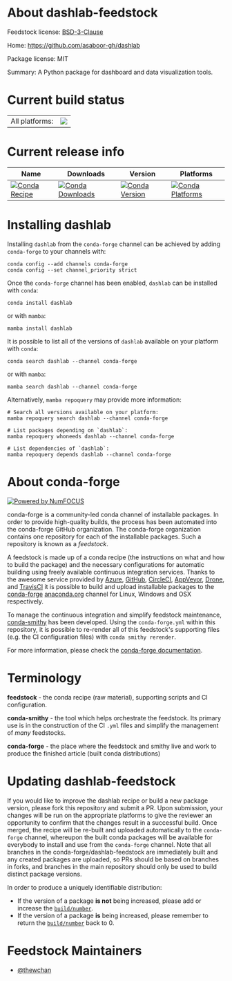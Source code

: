 About dashlab-feedstock
=======================

Feedstock license: [BSD-3-Clause](https://github.com/conda-forge/dashlab-feedstock/blob/main/LICENSE.txt)

Home: https://github.com/asaboor-gh/dashlab

Package license: MIT

Summary: A Python package for dashboard and data visualization tools.

Current build status
====================


<table><tr><td>All platforms:</td>
    <td>
      <a href="https://dev.azure.com/conda-forge/feedstock-builds/_build/latest?definitionId=26422&branchName=main">
        <img src="https://dev.azure.com/conda-forge/feedstock-builds/_apis/build/status/dashlab-feedstock?branchName=main">
      </a>
    </td>
  </tr>
</table>

Current release info
====================

| Name | Downloads | Version | Platforms |
| --- | --- | --- | --- |
| [![Conda Recipe](https://img.shields.io/badge/recipe-dashlab-green.svg)](https://anaconda.org/conda-forge/dashlab) | [![Conda Downloads](https://img.shields.io/conda/dn/conda-forge/dashlab.svg)](https://anaconda.org/conda-forge/dashlab) | [![Conda Version](https://img.shields.io/conda/vn/conda-forge/dashlab.svg)](https://anaconda.org/conda-forge/dashlab) | [![Conda Platforms](https://img.shields.io/conda/pn/conda-forge/dashlab.svg)](https://anaconda.org/conda-forge/dashlab) |

Installing dashlab
==================

Installing `dashlab` from the `conda-forge` channel can be achieved by adding `conda-forge` to your channels with:

```
conda config --add channels conda-forge
conda config --set channel_priority strict
```

Once the `conda-forge` channel has been enabled, `dashlab` can be installed with `conda`:

```
conda install dashlab
```

or with `mamba`:

```
mamba install dashlab
```

It is possible to list all of the versions of `dashlab` available on your platform with `conda`:

```
conda search dashlab --channel conda-forge
```

or with `mamba`:

```
mamba search dashlab --channel conda-forge
```

Alternatively, `mamba repoquery` may provide more information:

```
# Search all versions available on your platform:
mamba repoquery search dashlab --channel conda-forge

# List packages depending on `dashlab`:
mamba repoquery whoneeds dashlab --channel conda-forge

# List dependencies of `dashlab`:
mamba repoquery depends dashlab --channel conda-forge
```


About conda-forge
=================

[![Powered by
NumFOCUS](https://img.shields.io/badge/powered%20by-NumFOCUS-orange.svg?style=flat&colorA=E1523D&colorB=007D8A)](https://numfocus.org)

conda-forge is a community-led conda channel of installable packages.
In order to provide high-quality builds, the process has been automated into the
conda-forge GitHub organization. The conda-forge organization contains one repository
for each of the installable packages. Such a repository is known as a *feedstock*.

A feedstock is made up of a conda recipe (the instructions on what and how to build
the package) and the necessary configurations for automatic building using freely
available continuous integration services. Thanks to the awesome service provided by
[Azure](https://azure.microsoft.com/en-us/services/devops/), [GitHub](https://github.com/),
[CircleCI](https://circleci.com/), [AppVeyor](https://www.appveyor.com/),
[Drone](https://cloud.drone.io/welcome), and [TravisCI](https://travis-ci.com/)
it is possible to build and upload installable packages to the
[conda-forge](https://anaconda.org/conda-forge) [anaconda.org](https://anaconda.org/)
channel for Linux, Windows and OSX respectively.

To manage the continuous integration and simplify feedstock maintenance,
[conda-smithy](https://github.com/conda-forge/conda-smithy) has been developed.
Using the ``conda-forge.yml`` within this repository, it is possible to re-render all of
this feedstock's supporting files (e.g. the CI configuration files) with ``conda smithy rerender``.

For more information, please check the [conda-forge documentation](https://conda-forge.org/docs/).

Terminology
===========

**feedstock** - the conda recipe (raw material), supporting scripts and CI configuration.

**conda-smithy** - the tool which helps orchestrate the feedstock.
                   Its primary use is in the construction of the CI ``.yml`` files
                   and simplify the management of *many* feedstocks.

**conda-forge** - the place where the feedstock and smithy live and work to
                  produce the finished article (built conda distributions)


Updating dashlab-feedstock
==========================

If you would like to improve the dashlab recipe or build a new
package version, please fork this repository and submit a PR. Upon submission,
your changes will be run on the appropriate platforms to give the reviewer an
opportunity to confirm that the changes result in a successful build. Once
merged, the recipe will be re-built and uploaded automatically to the
`conda-forge` channel, whereupon the built conda packages will be available for
everybody to install and use from the `conda-forge` channel.
Note that all branches in the conda-forge/dashlab-feedstock are
immediately built and any created packages are uploaded, so PRs should be based
on branches in forks, and branches in the main repository should only be used to
build distinct package versions.

In order to produce a uniquely identifiable distribution:
 * If the version of a package **is not** being increased, please add or increase
   the [``build/number``](https://docs.conda.io/projects/conda-build/en/latest/resources/define-metadata.html#build-number-and-string).
 * If the version of a package **is** being increased, please remember to return
   the [``build/number``](https://docs.conda.io/projects/conda-build/en/latest/resources/define-metadata.html#build-number-and-string)
   back to 0.

Feedstock Maintainers
=====================

* [@thewchan](https://github.com/thewchan/)

